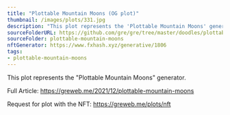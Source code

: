 ```yaml
---
title: "Plottable Mountain Moons (OG plot)"
thumbnail: /images/plots/331.jpg
description: "This plot represents the 'Plottable Mountain Moons' generator."
sourceFolderURL: https://github.com/gre/gre/tree/master/doodles/plottable-mountain-moons
sourceFolder: plottable-mountain-moons
nftGenerator: https://www.fxhash.xyz/generative/1806
tags:
- plottable-mountain-moons
---
```


This plot represents the "Plottable Mountain Moons" generator.

Full Article: https://greweb.me/2021/12/plottable-mountain-moons

Request for plot with the NFT: https://greweb.me/plots/nft
